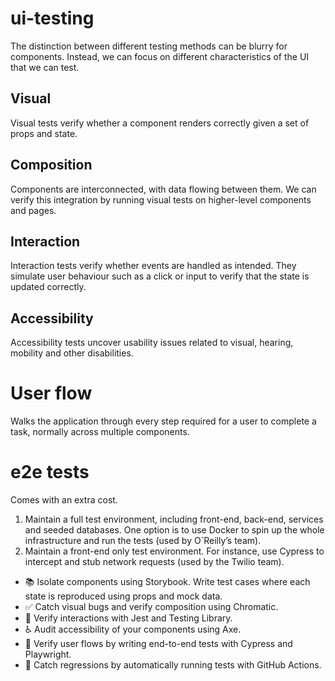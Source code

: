 # ui-testing

The distinction between different testing methods can be blurry for components. Instead, we can focus on different characteristics of the UI that we can test.

## Visual

Visual tests verify whether a component renders correctly given a set of props and state.

## Composition

Components are interconnected, with data flowing between them. We can verify this integration by running visual tests on higher-level components and pages.

## Interaction

Interaction tests verify whether events are handled as intended. They simulate user behaviour such as a click or input to verify that the state is updated correctly.

## Accessibility

Accessibility tests uncover usability issues related to visual, hearing, mobility and other disabilities.

# User flow

Walks the application through every step required for a user to complete a task, normally across multiple components.

# e2e tests

Comes with an extra cost.

1. Maintain a full test environment, including front-end, back-end, services and seeded databases. One option is to use Docker to spin up the whole infrastructure and run the tests (used by O`Reilly’s team).
2. Maintain a front-end only test environment. For instance, use Cypress to intercept and stub network requests (used by the Twilio team).

- 📚 Isolate components using Storybook. Write test cases where each state is reproduced using props and mock data.
- ✅ Catch visual bugs and verify composition using Chromatic.
- 🐙 Verify interactions with Jest and Testing Library.
- ♿️ Audit accessibility of your components using Axe.
- 🔄 Verify user flows by writing end-to-end tests with Cypress and Playwright.
- 🚥 Catch regressions by automatically running tests with GitHub Actions.
